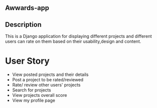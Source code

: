## Awwards-app

## Description  
This is a Django application for displaying different projects and different users can rate on them based on their usability,design and content.

# User Story  
  
* View posted projects and their details
* Post a project to be rated/reviewed
* Rate/ review other users' projects
* Search for projects   
* View projects overall score
* View my profile page
  